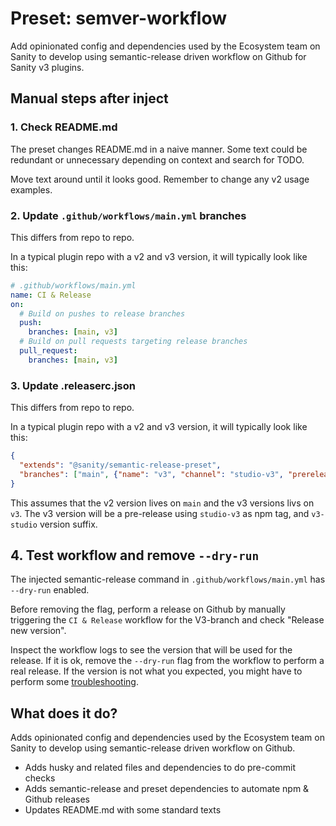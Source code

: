 # Preset: semver-workflow

Add opinionated config and dependencies used by the Ecosystem team on Sanity to develop using
semantic-release driven workflow on Github for Sanity v3 plugins.

## Manual steps after inject

### 1. Check README.md

The preset changes README.md in a naive manner.
Some text could be redundant or unnecessary depending on context and search for TODO.

Move text around until it looks good. Remember to change any v2 usage examples.

### 2. Update `.github/workflows/main.yml` branches

This differs from repo to repo.

In a typical plugin repo with a v2 and v3 version, it will typically look like this:

```yml
# .github/workflows/main.yml
name: CI & Release
on:
  # Build on pushes to release branches
  push:
    branches: [main, v3]
  # Build on pull requests targeting release branches
  pull_request:
    branches: [main, v3]
```

### 3. Update .releaserc.json

This differs from repo to repo.

In a typical plugin repo with a v2 and v3 version, it will typically look like this:

```json
{
  "extends": "@sanity/semantic-release-preset",
  "branches": ["main", {"name": "v3", "channel": "studio-v3", "prerelease": "v3-studio"}]
}
```

This assumes that the v2 version lives on `main` and the v3 versions livs on `v3`.
The v3 version will be a pre-release using `studio-v3` as npm tag, and `v3-studio` version suffix.

## 4. Test workflow and remove `--dry-run`

The injected semantic-release command in `.github/workflows/main.yml` has `--dry-run` enabled.

Before removing the flag, perform a release on Github by manually triggering the `CI & Release`
workflow for the V3-branch and check "Release new version".

Inspect the workflow logs to see the version that will be used for the release.
If it is ok, remove the `--dry-run` flag from the workflow to perform a real release.
If the version is not what you expected, you might have to perform some
[troubleshooting](https://semantic-release.gitbook.io/semantic-release/support/troubleshooting).

## What does it do?

Adds opinionated config and dependencies used by the Ecosystem team on Sanity to develop using
semantic-release driven workflow on Github.

- Adds husky and related files and dependencies to do pre-commit checks
- Adds semantic-release and preset dependencies to automate npm & Github releases
- Updates README.md with some standard texts
